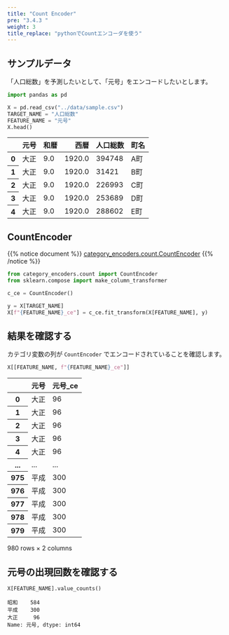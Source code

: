 ```yaml
---
title: "Count Encoder"
pre: "3.4.3 "
weight: 3
title_replace: "pythonでCountエンコーダを使う"
---
```


## サンプルデータ
「人口総数」を予測したいとして、「元号」をエンコードしたいとします。


```python
import pandas as pd

X = pd.read_csv("../data/sample.csv")
TARGET_NAME = "人口総数"
FEATURE_NAME = "元号"
X.head()
```




<div>
<style scoped>
    .dataframe tbody tr th:only-of-type {
        vertical-align: middle;
    }

    .dataframe tbody tr th {
        vertical-align: top;
    }

    .dataframe thead th {
        text-align: right;
    }
</style>
<table class="dataframe">
  <thead>
    <tr style="text-align: right;">
      <th></th>
      <th>元号</th>
      <th>和暦</th>
      <th>西暦</th>
      <th>人口総数</th>
      <th>町名</th>
    </tr>
  </thead>
  <tbody>
    <tr>
      <th>0</th>
      <td>大正</td>
      <td>9.0</td>
      <td>1920.0</td>
      <td>394748</td>
      <td>A町</td>
    </tr>
    <tr>
      <th>1</th>
      <td>大正</td>
      <td>9.0</td>
      <td>1920.0</td>
      <td>31421</td>
      <td>B町</td>
    </tr>
    <tr>
      <th>2</th>
      <td>大正</td>
      <td>9.0</td>
      <td>1920.0</td>
      <td>226993</td>
      <td>C町</td>
    </tr>
    <tr>
      <th>3</th>
      <td>大正</td>
      <td>9.0</td>
      <td>1920.0</td>
      <td>253689</td>
      <td>D町</td>
    </tr>
    <tr>
      <th>4</th>
      <td>大正</td>
      <td>9.0</td>
      <td>1920.0</td>
      <td>288602</td>
      <td>E町</td>
    </tr>
  </tbody>
</table>
</div>



## CountEncoder

{{% notice document %}}
[category_encoders.count.CountEncoder](http://contrib.scikit-learn.org/category_encoders/count.html)
{{% /notice %}}


```python
from category_encoders.count import CountEncoder
from sklearn.compose import make_column_transformer

c_ce = CountEncoder()

y = X[TARGET_NAME]
X[f"{FEATURE_NAME}_ce"] = c_ce.fit_transform(X[FEATURE_NAME], y)
```

## 結果を確認する
カテゴリ変数の列が `CountEncoder` でエンコードされていることを確認します。


```python
X[[FEATURE_NAME, f"{FEATURE_NAME}_ce"]]
```




<div>
<style scoped>
    .dataframe tbody tr th:only-of-type {
        vertical-align: middle;
    }

    .dataframe tbody tr th {
        vertical-align: top;
    }

    .dataframe thead th {
        text-align: right;
    }
</style>
<table class="dataframe">
  <thead>
    <tr style="text-align: right;">
      <th></th>
      <th>元号</th>
      <th>元号_ce</th>
    </tr>
  </thead>
  <tbody>
    <tr>
      <th>0</th>
      <td>大正</td>
      <td>96</td>
    </tr>
    <tr>
      <th>1</th>
      <td>大正</td>
      <td>96</td>
    </tr>
    <tr>
      <th>2</th>
      <td>大正</td>
      <td>96</td>
    </tr>
    <tr>
      <th>3</th>
      <td>大正</td>
      <td>96</td>
    </tr>
    <tr>
      <th>4</th>
      <td>大正</td>
      <td>96</td>
    </tr>
    <tr>
      <th>...</th>
      <td>...</td>
      <td>...</td>
    </tr>
    <tr>
      <th>975</th>
      <td>平成</td>
      <td>300</td>
    </tr>
    <tr>
      <th>976</th>
      <td>平成</td>
      <td>300</td>
    </tr>
    <tr>
      <th>977</th>
      <td>平成</td>
      <td>300</td>
    </tr>
    <tr>
      <th>978</th>
      <td>平成</td>
      <td>300</td>
    </tr>
    <tr>
      <th>979</th>
      <td>平成</td>
      <td>300</td>
    </tr>
  </tbody>
</table>
<p>980 rows × 2 columns</p>
</div>



## 元号の出現回数を確認する


```python
X[FEATURE_NAME].value_counts()
```




    昭和    584
    平成    300
    大正     96
    Name: 元号, dtype: int64


